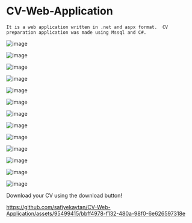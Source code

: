 # CV-Web-Application
    It is a web application written in .net and aspx format.  CV preparation application was made using Mssql and C#.

![image](https://github.com/safiyekaytan/CV-Web-Application/assets/95499415/bffd5b51-6ee7-4090-855d-80f964ee2481)

![image](https://github.com/safiyekaytan/CV-Web-Application/assets/95499415/78d5d289-1edb-4f4a-adaf-13642e312438)

![image](https://github.com/safiyekaytan/CV-Web-Application/assets/95499415/f8e1189f-551d-4a60-a2af-a5233bd5235c)

![image](https://github.com/safiyekaytan/CV-Web-Application/assets/95499415/2a5a3ddb-f219-4689-8a8d-5716ff37afdf)

![image](https://github.com/safiyekaytan/CV-Web-Application/assets/95499415/99f8eca0-a7be-4c2b-805b-d9e246e47c0a)

![image](https://github.com/safiyekaytan/CV-Web-Application/assets/95499415/44335052-00be-412c-b03c-3516bdffd5fa)

![image](https://github.com/safiyekaytan/CV-Web-Application/assets/95499415/470c999b-ee2e-43e9-8b0a-a8e443bfd13e)

![image](https://github.com/safiyekaytan/CV-Web-Application/assets/95499415/706cd770-e7af-4e7e-a943-f05e07998aeb)

![image](https://github.com/safiyekaytan/CV-Web-Application/assets/95499415/7db9d0bf-f24d-4ace-a4d7-8724cd4c3be7)

![image](https://github.com/safiyekaytan/CV-Web-Application/assets/95499415/47e2586b-d14e-4490-805e-c14c4f27ba8f)

![image](https://github.com/safiyekaytan/CV-Web-Application/assets/95499415/2597c47b-590a-453a-9866-1ca5f8862e2a)

![image](https://github.com/safiyekaytan/CV-Web-Application/assets/95499415/37ea2981-e90a-43bb-863a-9789c7e5b5e0)

![image](https://github.com/safiyekaytan/CV-Web-Application/assets/95499415/4b830af8-0c0c-4272-99cd-bbe59d87dfe1)


Download your CV using the download button!


https://github.com/safiyekaytan/CV-Web-Application/assets/95499415/bbff4978-f132-480a-98f0-6e626597318e







